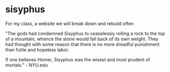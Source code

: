 # sisyphus
For my class, a website we will break down and rebuild often

"The gods had condemned Sisyphus to ceaselessly rolling a rock to the top of a mountain, whence the stone would fall back of its own weight. They had thought with some reason that there is no more dreadful punishment than futile and hopeless labor.

If one believes Homer, Sisyphus was the wisest and most prudent of mortals." - NYU.edu
